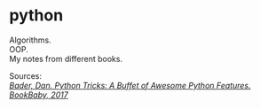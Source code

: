 # python

Algorithms. <br>
OOP. <br>
My notes from different books.

Sources: <br>
[*Bader, Dan. Python Tricks: A Buffet of Awesome Python Features. BookBaby, 2017*](https://realpython.com/products/python-tricks-book/)
